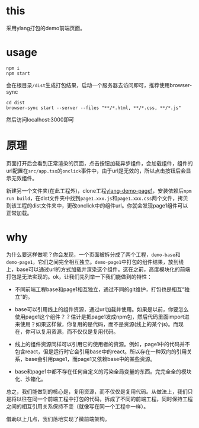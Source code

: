 # this
采用ylang打包的demo前端页面。


# usage
```
npm i
npm start
```
会在根目录`/dist`生成打包结果，启动一个服务器去访问即可，推荐使用browser-sync
```
cd dist
browser-sync start --server --files "**/*.html, **/*.css, **/*.js"
```

然后访问localhost:3000即可

# 原理
页面打开后会看到正常渲染的页面，点击按钮加载异步组件，会加载组件，组件的url配置在`src/app.tsx`的`onclick`事件中，由于url是无效的，所以点击按钮后会显示无效组件。

新建另一个文件夹(在此工程外)，clone工程[ylang-demo-page1]()，安装依赖后`npm run build`，在dist文件夹中找到`page1.xxx.js`和`page1.xxx.css`两个文件，拷贝到该工程的dist文件夹中，更改onclick中的组件url。你就会发现page1组件可以正常加载。

# why
为什么要这样做呢？你会发现，一个页面被拆分成了两个工程，`demo-base`和`demo-page1`，它们之间完全相互独立。`demo-page1`中打包的组件结果，放到线上，base可以通过url的方式加载并渲染这个组件。这在之前，高度模块化的前端打包是无法实现的。ok，让我们先列举一下我们能做到的特性：

- 不同前端工程base和page1相互独立，通过不同的git维护，打包也是相互“独立”的。

- base可以引用线上的组件资源，通过url加载并使用。如果是以前，你要怎么使用page1这个组件？？估计是把page1发成npm包，然后代码里面import进来使用？如果这样做，你复用的是代码，而不是资源(线上的某个js)。而现在，你可以复用资源，而不仅仅是复用代码。

- 线上的组件资源同样可以引用它的使用者的资源。例如，page1中的代码并不包含react，但是运行时它会引用base中的react。所以存在一种双向的引用关系，base会引用page1，而page1又依赖base中的某些资源。

- base和page1中都不存在任何自定义的污染全局变量的东西。完完全全的模块化、沙箱化。

总之，我们能做到的核心是，复用资源，而不仅仅是复用代码。从做法上，我们只是将以往在同一个前端工程中打包的代码，拆成了不同的前端工程，同时保持工程之间的相互引用关系保持不变（就像写在同一个工程中一样）。

借助以上几点，我们落地实现了微前端架构。

